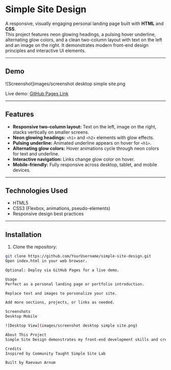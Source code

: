 # Simple Site Design

A responsive, visually engaging personal landing page built with **HTML** and **CSS**.  
This project features neon glowing headings, a pulsing hover underline, alternating glow colors, and a clean two-column layout with text on the left and an image on the right. It demonstrates modern front-end design principles and interactive UI elements.

---

## Demo

![Screenshot]images/screenshot desktop simple site.png


Live demo: [GitHub Pages Link](https://codebreaker8609.github.io/simple-site-design/)

---

## Features

- **Responsive two-column layout:** Text on the left, image on the right, stacks vertically on smaller screens.  
- **Neon glowing headings:** `<h1>` and `<h2>` elements with glow effects.  
- **Pulsing underline:** Animated underline appears on hover for `<h1>`.  
- **Alternating glow colors:** Hover animations cycle through neon colors for text and underline.  
- **Interactive navigation:** Links change glow color on hover.  
- **Mobile-friendly:** Fully responsive across desktop, tablet, and mobile devices.  

---

## Technologies Used

- HTML5  
- CSS3 (Flexbox, animations, pseudo-elements)  
- Responsive design best practices  

---

## Installation

1. Clone the repository:
```bash
git clone https://github.com/YourUsername/simple-site-design.git
Open index.html in your web browser.

Optional: Deploy via GitHub Pages for a live demo.

Usage
Perfect as a personal landing page or portfolio introduction.

Replace text and images to personalize your site.

Add more sections, projects, or links as needed.

Screenshots
Desktop	Mobile

![Desktop View](images/screenshot desktop simple site.png)

About This Project
Simple Site Design demonstrates my front-end development skills and creativity. It showcases my ability to build polished, interactive web pages with clean layout, responsive design, and modern CSS animations. The project highlights attention to detail, visual design sense, and understanding of user-friendly interfaces.

Credits
Inspired by Community Taught Simple Site Lab

Built by Raevaun Arnum


